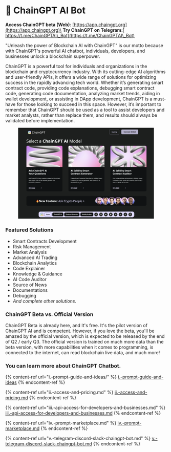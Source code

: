 # 🤖 ChainGPT AI Bot

**Access ChainGPT beta (Web)**: [https://app.chaingpt.org](https://app.chaingpt.org)\
**Try ChainGPT on Telegram:**[ https://t.me/ChainGPTAI\_Bot](https://t.me/ChainGPTAI\_Bot)

"Unleash the power of Blockchain AI with ChainGPT" is our motto because with ChainGPT's powerful AI chatbot, individuals, developers, and businesses unlock a blockchain superpower.&#x20;

ChainGPT is a powerful tool for individuals and organizations in the blockchain and cryptocurrency industry. With its cutting-edge AI algorithms and user-friendly APIs, it offers a wide range of solutions for optimizing success in the rapidly advancing tech world. Whether it’s generating smart contract code, providing code explanations, debugging smart contract code, generating code documentation, analyzing market trends, aiding in wallet development, or assisting in DApp development, ChainGPT is a must-have for those looking to succeed in this space. However, it’s important to remember that ChainGPT should be used as a tool to assist developers and market analysts, rather than replace them, and results should always be validated before implementation.

<figure><img src="../../.gitbook/assets/image (2) (1).png" alt=""><figcaption></figcaption></figure>

### Featured Solutions

* Smart Contracts Development
* Risk Management&#x20;
* Market Analysis&#x20;
* Advanced AI Trading&#x20;
* Blockchain Analytics&#x20;
* Code Explainer&#x20;
* Knowledge & Guidance&#x20;
* AI Code Auditor&#x20;
* Source of News
* Documentations
* Debugging
* _And complete other solutions._

### **ChainGPT Beta vs. Official Version**

ChainGPT Beta is already here, and It's free. It's the pilot version of ChainGPT AI and is competent. However, if you love the beta, you'll be amazed by the official version, which is expected to be released by the end of Q2 / early Q3. The official version is trained on much more data than the beta version, with more capabilities when it comes to programming, is connected to the internet, can read blockchain live data, and much more!&#x20;



### You can learn more about ChainGPT Chatbot.

{% content-ref url="i.-prompt-guide-and-ideas/" %}
[i.-prompt-guide-and-ideas](i.-prompt-guide-and-ideas/)
{% endcontent-ref %}

{% content-ref url="ii.-access-and-pricing.md" %}
[ii.-access-and-pricing.md](ii.-access-and-pricing.md)
{% endcontent-ref %}

{% content-ref url="iii.-api-access-for-developers-and-businesses.md" %}
[iii.-api-access-for-developers-and-businesses.md](iii.-api-access-for-developers-and-businesses.md)
{% endcontent-ref %}

{% content-ref url="iv.-prompt-marketplace.md" %}
[iv.-prompt-marketplace.md](iv.-prompt-marketplace.md)
{% endcontent-ref %}

{% content-ref url="v.-telegram-discord-slack-chaingpt-bot.md" %}
[v.-telegram-discord-slack-chaingpt-bot.md](v.-telegram-discord-slack-chaingpt-bot.md)
{% endcontent-ref %}
